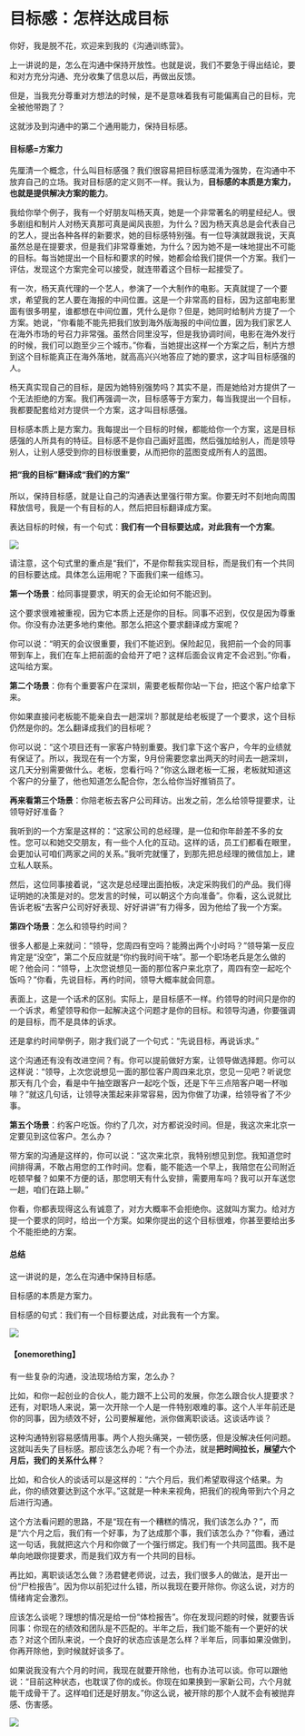 # 目标感：怎样达成目标

你好，我是脱不花，欢迎来到我的《沟通训练营》。

上一讲说的是，怎么在沟通中保持开放性。也就是说，我们不要急于得出结论，要和对方充分沟通、充分收集了信息以后，再做出反馈。

但是，当我充分尊重对方想法的时候，是不是意味着我有可能偏离自己的目标，完全被他带跑了？

这就涉及到沟通中的第二个通用能力，保持目标感。

#### 目标感=方案力

先厘清一个概念，什么叫目标感强？我们很容易把目标感混淆为强势，在沟通中不放弃自己的立场。我对目标感的定义则不一样。我认为，**目标感的本质是方案力，也就是提供解决方案的能力**。

我给你举个例子，我有一个好朋友叫杨天真，她是一个非常著名的明星经纪人。很多剧组和制片人对杨天真那可真是闻风丧胆，为什么？因为杨天真总是会代表自己的艺人，提出各种各样的新要求，她的目标感特别强。有一位导演就跟我说，天真虽然总是在提要求，但是我们非常尊重她，为什么？因为她不是一味地提出不可能的目标。每当她提出一个目标和要求的时候，她都会给我们提供一个方案。我们一评估，发现这个方案完全可以接受，就连带着这个目标一起接受了。

有一次，杨天真代理的一个艺人，参演了一个大制作的电影。天真就提了一个要求，希望我的艺人要在海报的中间位置。这是一个非常高的目标，因为这部电影里面有很多明星，谁都想在中间位置，凭什么是你？但是，她同时给制片方提了一个方案。她说，“你看能不能先把我们放到海外版海报的中间位置，因为我们家艺人在海外市场的号召力非常强。虽然合同里没写，但是我协调时间，电影在海外发行的时候，我们可以跑至少三个城市。”你看，当她提出这样一个方案之后，制片方想到这个目标能真正在海外落地，就高高兴兴地答应了她的要求，这才叫目标感强的人。

杨天真实现自己的目标，是因为她特别强势吗？其实不是，而是她给对方提供了一个无法拒绝的方案。我们再强调一次，目标感等于方案力，每当我提出一个目标，我都要配套给对方提供一个方案，这才叫目标感强。

目标感本质上是方案力。我每提出一个目标的时候，都能给你一个方案，这是目标感强的人所具有的特征。目标感不是你自己画好蓝图，然后强加给别人，而是领导别人，让别人感受到你的目标很重要，从而把你的蓝图变成所有人的蓝图。

#### 把“我的目标”翻译成“我们的方案”

所以，保持目标感，就是让自己的沟通表达里强行带方案。你要无时不刻地向周围释放信号，我是一个有目标的人，然后把目标翻译成方案。

表达目标的时候，有一个句式：**我们有一个目标要达成，对此我有一个方案**。

![](../../.gitbook/assets/image%20%2826%29.png)

请注意，这个句式里的重点是“我们”，不是你帮我实现目标，而是我们有一个共同的目标要达成。具体怎么运用呢？下面我们来一组练习。

**第一个场景**：给同事提要求，明天的会无论如何不能迟到。

这个要求很难被重视，因为它本质上还是你的目标。同事不迟到，仅仅是因为尊重你。你没有办法更多地约束他。那怎么把这个要求翻译成方案呢？

你可以说：“明天的会议很重要，我们不能迟到。保险起见，我把前一个会的同事带到车上，我们在车上把前面的会给开了吧？这样后面会议肯定不会迟到。”你看，这叫给方案。

**第二个场景**：你有个重要客户在深圳，需要老板帮你站一下台，把这个客户给拿下来。

你如果直接问老板能不能亲自去一趟深圳？那就是给老板提了一个要求，这个目标仍然是你的。怎么翻译成我们的目标呢？

你可以说：“这个项目还有一家客户特别重要。我们拿下这个客户，今年的业绩就有保证了。所以，我现在有一个方案，9月份需要您拿出两天的时间去一趟深圳，这几天分别需要做什么。老板，您看行吗？”你这么跟老板一汇报，老板就知道这个客户的分量了，他也知道怎么配合你，怎么给你当好推销员了。

**再来看第三个场景**：你陪老板去客户公司拜访。出发之前，怎么给领导提要求，让领导好好准备？

我听到的一个方案是这样的：“这家公司的总经理，是一位和你年龄差不多的女性。您可以和她交交朋友，有一些个人化的互动。这样的话，员工们都看在眼里，会更加认可咱们两家之间的关系。”我听完就懂了，到那先把总经理的微信加上，建立私人联系。

然后，这位同事接着说，“这次是总经理出面拍板，决定采购我们的产品。我们得证明她的决策是对的。您发言的时候，可以朝这个方向准备”。你看，这么说就比告诉老板“去客户公司好好表现、好好讲讲”有力得多，因为他给了我一个方案。

**第四个场景**：怎么和领导约时间？

很多人都是上来就问：“领导，您周四有空吗？能腾出两个小时吗？”领导第一反应肯定是“没空”，第二个反应就是“你约我时间干啥”。那一个职场老兵是怎么做的呢？他会问：“领导，上次您说想见一面的那位客户来北京了，周四有空一起吃个饭吗？”你看，先说目标，再约时间，领导大概率就会同意。

表面上，这是一个话术的区别。实际上，是目标感不一样。约领导的时间只是你的一个诉求，希望领导和你一起解决这个问题才是你的目标。和领导沟通，你要强调的是目标，而不是具体的诉求。

还是拿约时间举例子，刚才我们说了一个句式：“先说目标，再说诉求。”

这个沟通还有没有改进空间？有。你可以提前做好方案，让领导做选择题。你可以这样说：“领导，上次您说想见一面的那位客户周四来北京，您见一见吧？听说您那天有几个会，看是中午抽空跟客户一起吃个饭，还是下午三点陪客户喝一杯咖啡？”就这几句话，让领导决策起来非常容易，因为你做了功课，给领导省了不少事。

**第五个场景**：约客户吃饭。你约了几次，对方都说没时间。但是，我这次来北京一定要见到这位客户。怎么办？

带方案的沟通是这样的，你可以说：“这次来北京，我特别想见到您。我知道您时间排得满，不敢占用您的工作时间。您看，能不能选一个早上，我陪您在公司附近吃顿早餐？如果不方便的话，那您明天有什么安排，需要用车吗？我可以开车送您一趟，咱们在路上聊。”

你看，你都表现得这么有诚意了，对方大概率不会拒绝你。这就叫方案力。给对方提一个要求的同时，给出一个方案。如果你提出的这个目标很难，你甚至要给出多个不能拒绝的方案。

#### 总结

这一讲说的是，怎么在沟通中保持目标感。

目标感的本质是方案力。

目标感的句式：我们有一个目标要达成，对此我有一个方案。

![](../../.gitbook/assets/image%20%2857%29.png)

#### 【onemorething】

有一些复杂的沟通，没法现场给方案，怎么办？

比如，和你一起创业的合伙人，能力跟不上公司的发展，你怎么跟合伙人提要求？还有，对职场人来说，第一次开除一个人是一件特别艰难的事。这个人半年前还是你的同事，因为绩效不好，公司要解雇他，派你做离职谈话。这谈话咋谈？

这种沟通特别容易感情用事。两个人抱头痛哭，一顿伤感，但是没解决任何问题。这就叫丢失了目标感。那应该怎么办呢？有一个办法，就是**把时间拉长，展望六个月后，我们的关系什么样**？

比如，和合伙人的谈话可以是这样的：“六个月后，我们希望取得这个结果。为此，你的绩效要达到这个水平。”这就是一种未来视角，把我们的视角带到六个月之后进行沟通。

这个方法看问题的思路，不是“现在有一个糟糕的情况，我们该怎么办？”，而是“六个月之后，我们有一个好事，为了达成那个事，我们该怎么办？”你看，通过这一句话，我就把这六个月和你做了一个强行绑定。我们有一个共同蓝图。我不是单向地跟你提要求，而是我们双方有一个共同的目标。

再比如，离职谈话怎么做？汤君健老师说，过去，我们很多人的做法，是开出一份“尸检报告”。因为你以前犯过什么错，所以我现在要开除你。你这么说，对方的情绪肯定会激烈。

应该怎么谈呢？理想的情况是给一份“体检报告”。你在发现问题的时候，就要告诉同事：你现在的绩效和团队是不匹配的。半年之后，我们能不能有一个更好的状态？对这个团队来说，一个良好的状态应该是怎么样？半年后，同事如果没做到，你再开除他，到时候就好谈多了。

如果说我没有六个月的时间，我现在就要开除他，也有办法可以谈。你可以跟他说：“目前这种状态，也耽误了你的成长。你现在如果换到一家新公司，六个月就能干成骨干了。这样咱们还是好朋友。”你这么说，被开除的那个人就不会有被抛弃感、伤害感。

![](../../.gitbook/assets/image%20%2868%29.png)




